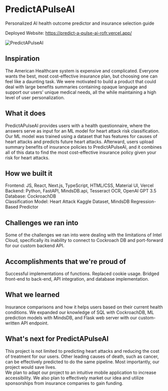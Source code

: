 # PredictAPulseAI

Personalized AI health outcome predictor and insurance selection guide

Deployed Website: https://predict-a-pulse-ai-rofr.vercel.app/

![PredictAPulseAI](https://github.com/themeghamind/PredictAPulseAI/assets/57309755/eb6f003d-fac2-4944-8f2d-c92eda53162d)

## Inspiration
The American Healthcare system is expensive and complicated. Everyone wants the best, most cost-effective insurance plan, but choosing one can feel like a daunting task. We were motivated to build a product that could deal with large benefits summaries containing opaque language and support our users' unique medical needs, all the while maintaining a high level of user personalization.

## What it does
PredictAPulseAI provides users with a health questionnaire, where the answers serve as input for an ML model for heart attack risk classification. Our ML model was trained using a dataset that has features for causes of heart attacks and predicts future heart attacks. Afterward, users upload summary benefits of insurance policies to PredictAPulseAI, and it combines all of this data to find the most cost-effective insurance policy given your risk for heart attacks.

## How we built it
Frontend: JS, React, Next.js, TypeScript, HTML/CSS, Material UI, Vercel  
Backend: Python, FastAPI, MindsDB.api, Tesseract OCR, OpenAI GPT 3.5  
Database: CockroachDB  
Classification Model: Heart Attack Kaggle Dataset, MindsDB Regression-Based Predictor

## Challenges we ran into
Some of the challenges we ran into were dealing with the limitations of Intel Cloud, specifically its inability to connect to Cockroach DB and port-forward for our custom backend API.

## Accomplishments that we're proud of
Successful implementations of functions. Replaced cookie usage.
Bridged front-end to back-end, API integration, and database implementation.

## What we learned
Insurance comparisons and how it helps users based on their current health conditions. We expanded our knowledge of SQL with CockroachDB, ML prediction models with MindsDB, and Flask web server with our custom-written API endpoint.

## What's next for PredictAPulseAI
This project is not limited to predicting heart attacks and reducing the cost of treatment for our users. Other leading causes of death, such as cancer, can be effectively predicted to do the same pipeline. Most importantly, our project would save lives.  
We plan to adapt our project to an intuitive mobile application to increase accessibility. We also plan to effectively market our idea and utilize sponsorships from insurance companies to gain funding.
